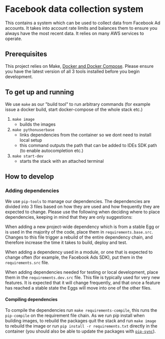 # Facebook data collection system

This contains a system which can be used to collect data from Facebook Ad accounts. It takes into account rate limits and balances them to ensure you always have the most recent data. It relies on many AWS services to operate.

## Prerequisites

This project relies on Make, [Docker and Docker Compose](https://www.docker.com/docker-mac). Please ensure you have the latest version of all 3 tools installed before you begin development.

## To get up and running

We use `make` as our "build tool" to run arbitrary commands (for example issue a docker build, start docker-compose of the whole stack etc.)

1. `make image` 
    - builds the images
2. `make pythonuserbase` 
    - links dependencies from the container so we dont need to install local setup
    - this command outputs the path that can be added to IDEs SDK path (to enable autocompletion etc.)
3. `make start-dev`
    - starts the stack with an attached terminal

## How to develop

### Adding dependencies

We use `pip-tools` to manage our dependencies. The dependencies are divided into 3 files based on how they are used and how frequently they are expected to change. Please use the following when deciding where to place dependencies, keeping in mind that they are only suggestions:

When adding a new project-wide dependency which is from a stable Egg or is used in the majority of the code, place them in `requirements.base.src`. Changes to this file trigger a rebuild of the entire dependency chain, and therefore increase the time it takes to build, deploy and test.

When adding a dependency used in a module, or one that is expected to change often (for example, the Facebook Ads SDK), put them in the `requirements.src` file.

When adding dependencies needed for testing or local development, place them in the `requirements.dev.src` file. This file is typically used for very new features. It is expected that it will change frequently, and that once a feature has reached a stable state the Eggs will move into one of the other files.

#### Compiling dependencies

To compile the dependencies run `make requirements-compile`, this runs the `pip-compile` on the requirement file chain. As we run pip install when building images, to rebuild the packages quit the stack and run `make image` to rebuild the image or run `pip install -r requirements.txt` directly in the container (you should also be able to update the packages with [`pip-sync`](https://github.com/jazzband/pip-tools#example-usage-for-pip-sync)).
